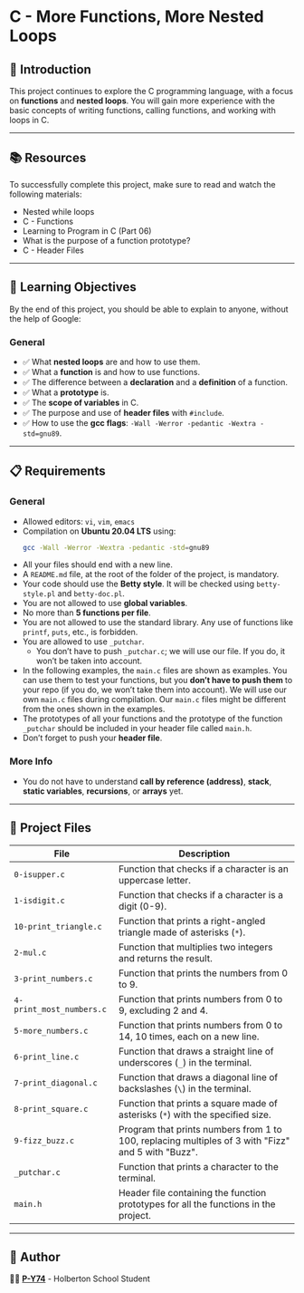 # C - More Functions, More Nested Loops

## 📌 Introduction
This project continues to explore the C programming language, with a focus on **functions** and **nested loops**. You will gain more experience with the basic concepts of writing functions, calling functions, and working with loops in C.

---

## 📚 Resources
To successfully complete this project, make sure to read and watch the following materials:

- Nested while loops
- C - Functions
- Learning to Program in C (Part 06)
- What is the purpose of a function prototype?
- C - Header Files

---

## 🎯 Learning Objectives
By the end of this project, you should be able to explain to anyone, without the help of Google:

### General
- ✅ What **nested loops** are and how to use them.  
- ✅ What a **function** is and how to use functions.  
- ✅ The difference between a **declaration** and a **definition** of a function.  
- ✅ What a **prototype** is.  
- ✅ The **scope of variables** in C.  
- ✅ The purpose and use of **header files** with `#include`.  
- ✅ How to use the **gcc flags**: `-Wall -Werror -pedantic -Wextra -std=gnu89`.  

---

## 📋 Requirements

### General

- Allowed editors: `vi`, `vim`, `emacs`
- Compilation on **Ubuntu 20.04 LTS** using:
  ```sh
  gcc -Wall -Werror -Wextra -pedantic -std=gnu89
  ```
- All your files should end with a new line.
- A `README.md` file, at the root of the folder of the project, is mandatory.
- Your code should use the **Betty style**. It will be checked using `betty-style.pl` and `betty-doc.pl`.
- You are not allowed to use **global variables**.
- No more than **5 functions per file**.
- You are not allowed to use the standard library. Any use of functions like `printf`, `puts`, etc., is forbidden.
- You are allowed to use `_putchar`.
  - You don’t have to push `_putchar.c`; we will use our file. If you do, it won’t be taken into account.
- In the following examples, the `main.c` files are shown as examples. You can use them to test your functions, but you **don’t have to push them** to your repo (if you do, we won’t take them into account). We will use our own `main.c` files during compilation. Our `main.c` files might be different from the ones shown in the examples.
- The prototypes of all your functions and the prototype of the function `_putchar` should be included in your header file called `main.h`.
- Don’t forget to push your **header file**.

### More Info

- You do not have to understand **call by reference (address)**, **stack**, **static variables**, **recursions**, or **arrays** yet.

---

## 📂 Project Files

| File                       | Description                                                                                           |
|----------------------------|-------------------------------------------------------------------------------------------------------|
| `0-isupper.c`               | Function that checks if a character is an uppercase letter.                                           |
| `1-isdigit.c`               | Function that checks if a character is a digit (0-9).                                                  |
| `10-print_triangle.c`       | Function that prints a right-angled triangle made of asterisks (`*`).                                 |
| `2-mul.c`                   | Function that multiplies two integers and returns the result.                                         |
| `3-print_numbers.c`         | Function that prints the numbers from 0 to 9.                                                         |
| `4-print_most_numbers.c`    | Function that prints numbers from 0 to 9, excluding 2 and 4.                                          |
| `5-more_numbers.c`          | Function that prints numbers from 0 to 14, 10 times, each on a new line.                             |
| `6-print_line.c`            | Function that draws a straight line of underscores (`_`) in the terminal.                             |
| `7-print_diagonal.c`        | Function that draws a diagonal line of backslashes (`\`) in the terminal.                             |
| `8-print_square.c`          | Function that prints a square made of asterisks (`*`) with the specified size.                       |
| `9-fizz_buzz.c`             | Program that prints numbers from 1 to 100, replacing multiples of 3 with "Fizz" and 5 with "Buzz".     |
| `_putchar.c`                | Function that prints a character to the terminal.                                                     |
| `main.h`                    | Header file containing the function prototypes for all the functions in the project.                |

---

## 👤 Author
👨‍💻 **[P-Y74](https://github.com/P-Y74)** - Holberton School Student

